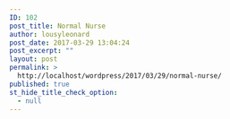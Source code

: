 ```yaml
---
ID: 102
post_title: Normal Nurse
author: lousyleonard
post_date: 2017-03-29 13:04:24
post_excerpt: ""
layout: post
permalink: >
  http://localhost/wordpress/2017/03/29/normal-nurse/
published: true
st_hide_title_check_option:
  - null
---
```

<a class="ow-button-hover" href="http://localhost/wordpress/search-results/">
<span>
</span>
</a>